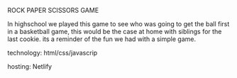 ROCK PAPER SCISSORS GAME

In highschool we played this game to see who was going to get the ball first in a basketball game, this would be the case at home with siblings for the last cookie. its a reminder of the fun we had with a simple game.

technology:
html/css/javascrip

hosting: Netlify